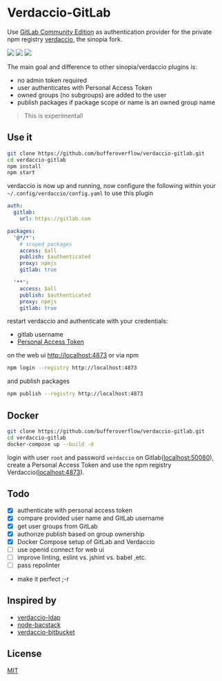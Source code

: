 # Verdaccio-GitLab

Use [GitLab Community Edition](https://gitlab.com/gitlab-org/gitlab-ce)
as authentication provider for the private npm registry
[verdaccio](https://github.com/verdaccio/verdaccio), the sinopia fork.

[![](https://badge.fury.io/js/verdaccio-gitlab.svg)](http://badge.fury.io/js/verdaccio-gitlab)
[![](https://travis-ci.org/bufferoverflow/verdaccio-gitlab.svg?branch=master)](https://travis-ci.org/bufferoverflow/verdaccio-gitlab)
[![](https://david-dm.org/bufferoverflow/verdaccio-gitlab/status.svg)](https://david-dm.org/bufferoverflow/verdaccio-gitlab)

The main goal and difference to other sinopia/verdaccio plugins is:

- no admin token required
- user authenticates with Personal Access Token
- owned groups (no subgroups) are added to the user
- publish packages if package scope or name is an owned group name

> This is experimental!

## Use it

```sh
git clone https://github.com/bufferoverflow/verdaccio-gitlab.git
cd verdaccio-gitlab
npm install
npm start
```

verdaccio is now up and running, now configure the following within
your `~/.config/verdaccio/config.yaml` to use this plugin

```yaml
auth:
  gitlab:
    url: https://gitlab.com

packages:
  '@*/*':
    # scoped packages
    access: $all
    publish: $authenticated
    proxy: npmjs
    gitlab: true

  '**':
    access: $all
    publish: $authenticated
    proxy: npmjs
    gitlab: true
```

restart verdaccio and authenticate with your credentials:

- gitlab username
- [Personal Access Token](https://gitlab.com/profile/personal_access_tokens)

on the web ui [http://localhost:4873](http://localhost:4873) or via npm

```sh
npm login --registry http://localhost:4873
```

and publish packages

```sh
npm publish --registry http://localhost:4873
```

## Docker

```sh
git clone https://github.com/bufferoverflow/verdaccio-gitlab.git
cd verdaccio-gitlab
docker-compose up --build -d
```

login with user `root` and password `verdaccio` on
Gitlab([localhost:50080](http://localhost:50080)),
create a Personal Access Token and use the npm registry
Verdaccio([localhost:4873](http://localhost:4873)).

## Todo

- [x] authenticate with personal access token
- [x] compare provided user name and GitLab username
- [x] get user groups from GitLab
- [x] authorize publish based on group ownership
- [x] Docker Compose setup of GitLab and Verdaccio
- [ ] use openid connect for web ui
- [ ] improve linting, eslint vs. jshint vs. babel ,etc.
- [ ] pass repolinter
- make it perfect ;-r

## Inspired by

- [verdaccio-ldap](https://github.com/Alexandre-io/verdaccio-ldap)
- [node-bacstack](https://github.com/fh1ch/node-bacstack)
- [verdaccio-bitbucket](https://github.com/idangozlan/verdaccio-bitbucket)

## License

[MIT](https://spdx.org/licenses/MIT)
